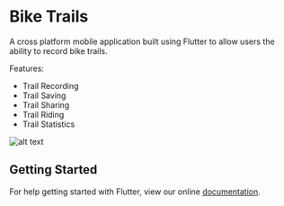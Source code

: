 # Bike Trails 

A cross platform mobile application built using Flutter to allow users the ability to record bike trails.

Features:

* Trail Recording
* Trail Saving
* Trail Sharing
* Trail Riding
* Trail Statistics

![alt text](https://github.com/finleyp/BikeTrail467/wiki/media/bike-icon.png "Bike Trails Logo")

## Getting Started

For help getting started with Flutter, view our online
[documentation](https://flutter.io/).
